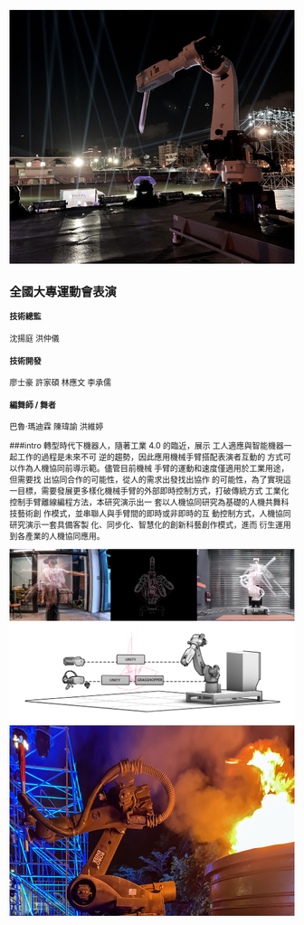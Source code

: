 ![cover](/assets/img/projects/NIAG2021/cover.jpg)

## 全國大專運動會表演
#### 技術總監
沈揚庭 洪仲儀
#### 技術開發
廖士豪 許家碩 林應文 李承儒
#### 編舞師 / 舞者
巴魯·瑪迪霖 陳瑋諭 洪維婷

###intro
轉型時代下機器人，隨著工業 4.0 的臨近，展示 工人適應與智能機器一起工作的過程是未來不可 逆的趨勢，因此應用機械手臂搭配表演者互動的 方式可以作為人機協同前導示範。儘管目前機械 手臂的運動和速度僅適用於工業用途，但需要找 出協同合作的可能性，從人的需求出發找出協作 的可能性，為了實現這一目標，需要發展更多樣化機械手臂的外部即時控制方式，打破傳統方式 工業化控制手臂離線編程方法，本研究演示出一 套以人機協同研究為基礎的人機共舞科技藝術創 作模式，並串聯人與手臂間的即時或非即時的互 動控制方式，人機協同研究演示一套具備客製 化、同步化、智慧化的創新科藝創作模式，進而 衍生運用到各產業的人機協同應用。

![workflow](/assets/img/projects/NIAG2021/workflow_1.png)
![workflow](/assets/img/projects/NIAG2021/workflow_2.png)
![workflow](/assets/img/projects/NIAG2021/roboenter.jpg)
